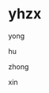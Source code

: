 # yhzx












































































yong



hu



zhong



xin




